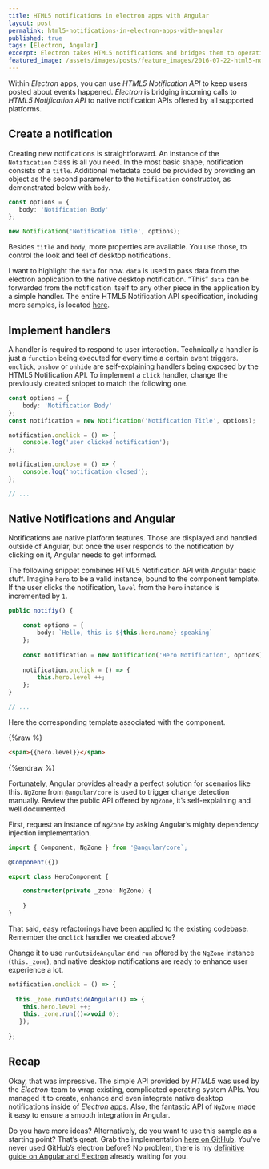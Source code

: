 ```yaml
---
title: HTML5 notifications in electron apps with Angular
layout: post
permalink: html5-notifications-in-electron-apps-with-angular
published: true
tags: [Electron, Angular]
excerpt: Electron takes HTML5 notifications and bridges them to operating system notifications. So you'll learn how to create native HTML5 notifications within Angular.
featured_image: /assets/images/posts/feature_images/2016-07-22-html5-notifications-in-electron-apps-with-angular.jpg
---
```

Within *Electron* apps, you can use *HTML5 Notification API* to keep users posted about events happened. *Electron* is bridging incoming calls to *HTML5 Notification API* to native notification APIs offered by all supported platforms.

## Create a notification

Creating new notifications is straightforward. An instance of the `Notification` class is all you need. In the most basic shape, notification consists of a `title`. Additional metadata could be provided by providing an object as the second parameter to the `Notification` constructor, as demonstrated below with `body`.

```typescript
const options = {
   body: 'Notification Body'
};

new Notification('Notification Title', options);

```

Besides `title` and `body`, more properties are available. You use those, to control the look and feel of desktop notifications.

I want to highlight the `data` for now. `data` is used to pass data from the electron application to the native desktop notification. “This” `data` can be forwarded from the notification itself to any other piece in the application by a simple handler. The entire HTML5 Notification API specification, including more samples, is located [here](https://developer.mozilla.org/de/docs/Web/API/notification).

## Implement handlers

A handler is required to respond to user interaction. Technically a handler is just a `function` being executed for every time a certain event triggers. `onclick`, `onshow` or `onhide` are self-explaining handlers being exposed by the HTML5 Notification API. To implement a `click` handler, change the previously created snippet to match the following one.

```typescript
const options = {
    body: 'Notification Body'
};
const notification = new Notification('Notification Title', options);

notification.onclick = () => {
    console.log('user clicked notification');
};

notification.onclose = () => {
    console.log('notification closed');
};

// ...

```

## Native Notifications and Angular

Notifications are native platform features. Those are displayed and handled outside of Angular, but once the user responds to the notification by clicking on it, Angular needs to get informed.

The following snippet combines HTML5 Notification API with Angular basic stuff. Imagine `hero` to be a valid instance, bound to the component template. If the user clicks the notification, `level` from the `hero` instance is incremented by `1`.

```typescript
public notifiy() {

    const options = {
        body: `Hello, this is ${this.hero.name} speaking`
    };
    
    const notification = new Notification('Hero Notification', options);
    
    notification.onclick = () => {
        this.hero.level ++;
    };
}

// ...

```

Here the corresponding template associated with the component.

{%raw %}
```html
<span>{{hero.level}}</span>

```
{%endraw %}

Fortunately, Angular provides already a perfect solution for scenarios like this. `NgZone` from `@angular/core` is used to trigger change detection manually. Review the public API offered by `NgZone`, it’s self-explaining and well documented.

First, request an instance of `NgZone` by asking Angular’s mighty dependency injection implementation.

```typescript
import { Component, NgZone } from '@angular/core`;

@Component({})

export class HeroComponent {

    constructor(private _zone: NgZone) {
  
    }
}

```

That said, easy refactorings have been applied to the existing codebase. Remember the `onclick` handler we created above?

Change it to use `runOutsideAngular` and `run` offered by the `NgZone` instance (`this._zone`), and native desktop notifications are ready to enhance user experience a lot.

```typescript
notification.onclick = () => {
  
  this._zone.runOutsideAngular(() => {
    this.hero.level ++;
    this._zone.run(()=>void 0);
   });
   
};

```

## Recap

Okay, that was impressive. The simple API provided by *HTML5* was used by the *Electron*-team to wrap existing, complicated operating system APIs. You managed it to create, enhance and even integrate native desktop notifications inside of *Electron* apps. Also, the fantastic API of `NgZone` made it easy to ensure a smooth integration in Angular.

Do you have more ideas? Alternatively, do you want to use this sample as a starting point? That’s great. Grab the implementation [here on GitHub](https://github.com/ThorstenHans/electron-ts-ng2). You’ve never used GitHub’s electron before? No problem, there is my [definitive guide on Angular and Electron](/angular-and-electron-the-definitive-guide/) already waiting for you.



